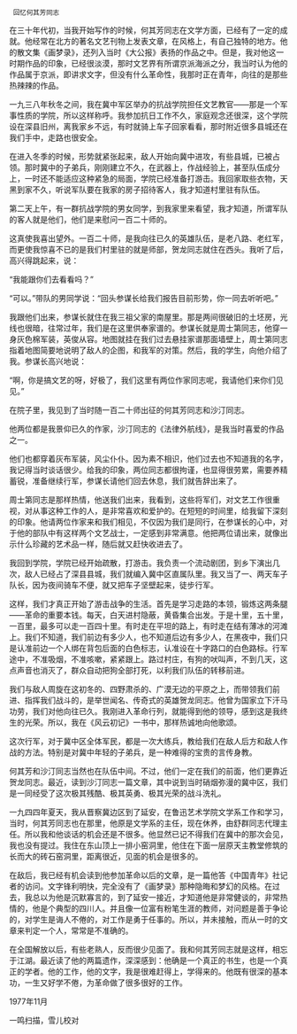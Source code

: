      回忆何其芳同志 

  在三十年代初，当我开始写作的时候，何其芳同志在文学方面，已经有了一定的成就。他经常在北方的著名文艺刊物上发表文章，在风格上，有自己独特的地方。他的散文集《画梦录》，还列入当时《大公报》表扬的作品之中。但是，我对他这一时期作品的印象，已经很淡漠，那时文艺界有所谓京派海派之分，我当时认为他的作品属于京派，即讲求文字，但没有什么革命性，我那时正在青年，向往的是那些热辣辣的作品。 

  一九三八年秋冬之间，我在冀中军区举办的抗战学院担任文艺教官——那是一个军事性质的学院，所以这样称呼。我参加抗日工作不久，家庭观念还很深，这个学院设在深县旧州，离我家乡不远，有时就骑上车子回家看看，那时附近很多县城还在我们手中，走路也很安全。 

  在进入冬季的时候，形势就紧张起来，敌人开始向冀中进攻，有些县城，已被占领。那时冀中的子弟兵，刚刚建立不久，在武器上，作战经验上，甚至队伍成分上，一时还不能适应这种紧急的局面，学院已经准备打游击。我回家取些衣物，天黑到家不久，听说军队要在我家的房子招待客人，我才知道村里驻有队伍。 

  第二天上午，有一群抗战学院的男女同学，到我家里来看望，我才知道，所谓军队的客人就是他们，他们是来慰问一百二十师的。 

  这真使我喜出望外。一百二十师，是我向往已久的英雄队伍，是老八路、老红军，而更使我惊喜不已的是我们村里驻的就是师部，贺龙同志就住在西头。我听了后，高兴得跳起来，说： 

  “我能跟你们去看看吗？” 

  “可以。”带队的男同学说：“回头参谋长给我们报告目前形势，你一同去听听吧。” 

  我跟他们出来，参谋长就住在我三祖父家的南屋里。那是两间很破旧的土坯房，光线也很暗，往常过年，我们是在这里供奉家谱的。参谋长就是周士第同志，他穿一身灰色棉军装，英俊从容。地图就挂在我们过去悬挂家谱那面墙壁上，周士第同志指着地图简要地说明了敌人的企图，和我军的对策。然后，我的学生，向他介绍了我。参谋长高兴地说： 

  “啊，你是搞文艺的呀，好极了，我们这里有两位作家同志呢，我请他们来你们见见。” 

  在院子里，我见到了当时随一百二十师出征的何其芳同志和沙汀同志。 

  他两位都是我景仰已久的作家，沙汀同志的《法律外航线》，是我当时喜爱的作品之一。 

  他们也都穿着灰布军装，风尘仆仆。因为素不相识，他们过去也不知道我的名字，我记得当时谈话很少。给我的印象，两位同志都很拘谨，也显得很劳累，需要养精蓄锐，准备继续行军，参谋长请他们回去休息，我们就告辞出来了。 

  周士第同志是那样热情，他送我们出来，我看到，这些将军们，对文艺工作很重视，对从事这种工作的人，是非常喜欢和爱护的。在短短的时间里，给我留下深刻的印象。他请两位作家来和我们相见，不仅因为我们是同行，在参谋长的心中，对于他的部队中有这样两个文艺战士，一定感到非常满意。他把两位请出来，就像出示什么珍藏的艺术品一样，随后就又赶快收进去了。 

  我回到学院，学院已经开始疏散，打游击。我负责一个流动剧团，到乡下演出几次，敌人已经占了深县县城，我们就编入冀中区直属队里。我又当了一、两天车子队长，因为夜间骑车不便，就又把车子坚壁起来，徒步行军。 

  这样，我们才真正开始了游击战争的生活。首先是学习走路的本领，锻炼这两条腿——革命的重要本钱。每天，白天进村隐蔽，黄昏集合出发。于是十里，五十里，一百里，最多可以走一百四十里。有时走在平坦的路上，有时走在结有薄冰的河滩上。我们不知道，我们前边有多少人，也不知道后边有多少人，在黑夜中，我们只是认准前边一个人绑在背包后面的白色标志，认准设在十字路口的白色路标。行军途中，不准吸烟，不准咳嗽，紧紧跟上。路过村庄，有狗的吠叫声，不到几天，这点声音也消灭了，群众自动把狗全部打死，以利我们队伍的转移前进。 

  我们与敌人周旋在这初冬的、四野肃杀的、广漠无边的平原之上，而带领我们前进、指挥我们战斗的，是举世闻名、传奇式的英雄贺龙同志。他曾为国家立下汗马功劳，我们对他向往已久。我刚进入革命行列，就能得到他的领导，感到这是我终生的光荣。所以，我在《风云初记》一书中，那样热诚地向他歌颂。 

  这次行军，对于冀中区全体军民，都是一次大练兵，教给我们在敌人后方和敌人作战的方法。特别是对冀中年轻的子弟兵，是一种难得的宝贵的言传身教。 

  何其芳和沙汀同志当然也在队伍中间。不过，他们一定在我们的前面，他们更靠近贺龙同志。最近，读到沙汀同志一篇文章，其中说到当时硝烟弥漫的冀中区，我们是一同经受了这次极其残酷、极其英勇、极其光荣的战斗洗礼。 

  一九四四年夏天，我从晋察冀边区到了延安，在鲁迅艺术学院文学系工作和学习，当时，何其芳同志也在那里，他原是文学系的主任，现在休养，由舒群同志代理主任。所以我和他谈话的机会还是不很多。他显然已记不得我们在冀中的那次会见，我也没有提过。我住在东山顶上一排小窑洞里，他住在下面一层原天主教堂修筑的长而大的砖石窑洞里，距离很近，见面的机会是很多的。 

  在敌后，我已经有机会读到他参加革命以后的文章，是一篇他答《中国青年》社记者的访问。文字锋利明快，完全没有了《画梦录》那种隐晦和梦幻的风格。在过去，我总以为他是沉默寡言的，到了延安一接近，才知道他是非常健谈的，非常热情的，他是个典型的四川人。并且像一位富有粉笔生涯的教师，对问题是善于争论的，对学生是诲人不倦的，对工作是勇于任事的。所以，并未接触，而从一时的文章来判定一个人，常常是不准确的。 

  在全国解放以后，有些老熟人，反而很少见面了。我和何其芳同志就是这样，相忘于江湖。最近读了他的两篇遗作，深深感到：他确是一个真正的书生，也是一个真正的学者。他的工作，他的文字，我是很难赶得上，学得来的。他既有很深的基本功，一生又好学不倦，为革命做了很多很好的工作。 

  1977年11月 

  一鸣扫描，雪儿校对 

